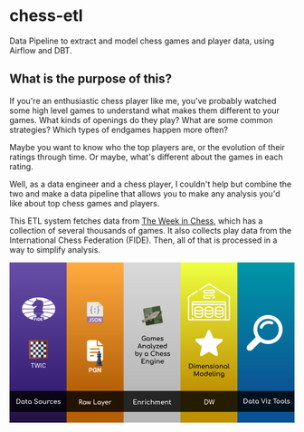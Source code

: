 # chess-etl
Data Pipeline to extract and model chess games and player data, using Airflow and DBT.

## What is the purpose of this?

If you're an enthusiastic chess player like me, you've probably watched some high level games to understand what makes them
different to your games. What kinds of openings do they play? What are some common strategies? Which types of endgames happen more
often?

Maybe you want to know who the top players are, or the evolution of their ratings through time. Or maybe, what's different about the
games in each rating.

Well, as a data engineer and a chess player, I couldn't help but combine the two and make a data pipeline that allows you to make
any analysis you'd like about top chess games and players.

This ETL system fetches data from [The Week in Chess](https://theweekinchess.com), which has a collection of several thousands of games. It also collects play data from the International Chess Federation (FIDE). Then, all of that is processed in a way to simplify analysis.

![Overview of the data pipeline](./images/Chess%20ETL.png)
